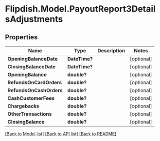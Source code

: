 # Flipdish.Model.PayoutReport3DetailsAdjustments
## Properties

Name | Type | Description | Notes
------------ | ------------- | ------------- | -------------
**OpeningBalanceDate** | **DateTime?** |  | [optional] 
**ClosingBalanceDate** | **DateTime?** |  | [optional] 
**OpeningBalance** | **double?** |  | [optional] 
**RefundsOnCardOrders** | **double?** |  | [optional] 
**RefundsOnCashOrders** | **double?** |  | [optional] 
**CashCustomerFees** | **double?** |  | [optional] 
**Chargebacks** | **double?** |  | [optional] 
**OtherTransactions** | **double?** |  | [optional] 
**ClosingBalance** | **double?** |  | [optional] 

[[Back to Model list]](../README.md#documentation-for-models) [[Back to API list]](../README.md#documentation-for-api-endpoints) [[Back to README]](../README.md)


